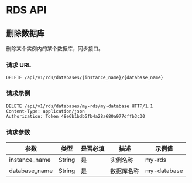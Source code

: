 # RDS API

## 删除数据库

删除某个实例内的某个数据库，同步接口。

### 请求 URL

`DELETE /api/v1/rds/databases/{instance_name}/{database_name}`

### 请求示例

```http
DELETE /api/v1/rds/databases/my-rds/my-database HTTP/1.1
Content-Type: application/json
Authorization: Token 48e6b1bdb5fb4a28a680a977dffb3c30
```

### 请求参数


|      参数     |  类型  | 是否必填 |    描述    |   示例值    |
|---------------|--------|----------|------------|-------------|
| instance_name | String | 是       | 实例名称   | my-rds      |
| database_name | String | 是       | 数据库名称 | my-database |

